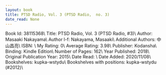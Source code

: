 ```yaml
---
layout: book
title: PTSD Radio, Vol. 3 (PTSD Radio,  no. 3)
date_read: None
---
```


Book Id: 38115368\ 
Title: PTSD Radio, Vol. 3 (PTSD Radio, #3)\ 
Author: Masaaki Nakayama\ 
Author l-f: Nakayama, Masaaki\ 
Additional Authors: 中山昌亮\ 
ISBN: \ 
My Rating: 0\ 
Average Rating: 3.98\ 
Publisher: Kodansha\ 
Binding: Kindle Edition\ 
Number of Pages: 162\ 
Year Published: 2018\ 
Original Publication Year: 2015\ 
Date Read: \ 
Date Added: 2020/11/08\ 
Bookshelves: kupka-wstydu\ 
Bookshelves with positions: kupka-wstydu (#2012)\ 


